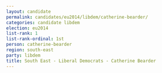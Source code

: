 ```yaml
---
layout: candidate
permalink: candidates/eu2014/libdem/catherine-bearder/
categories: candidate libdem
election: eu2014
list-rank: 1
list-rank-ordinal: 1st
person: catherine-bearder
region: south-east
party: libdem
title: South East - Liberal Democrats - Catherine Bearder
---
```

